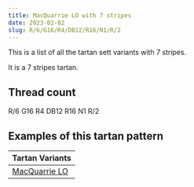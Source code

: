 ```yaml
---
title: MacQuarrie LO with 7 stripes
date: 2023-02-02
slug: R/6/G16/R4/DB12/R16/N1/R/2
---
```

This is a list of all the tartan sett variants with 7 stripes.

It is a 7 stripes tartan.


## Thread count
R/6 G16 R4 DB12 R16 N1 R/2

## Examples of this tartan pattern

| Tartan Variants |
|---------------|
| [MacQuarrie LO](/variants/r/6/g16/r4/db12/r16/n1/r/2-db000064-g004c00-nd0d0d0-rc80000)||
